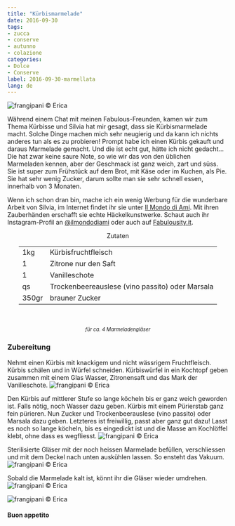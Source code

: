 ```yaml
---
title: "Kürbismarmelade"
date: 2016-09-30
tags:
- zucca
- conserve
- autunno
- colazione
categories:
- Dolce
- Conserve
label: 2016-09-30-marmellata
lang: de
---
```

![](../2016-09-30-marmellata-di-zucca/header.jpg "frangipani © Erica")

Während einem Chat mit meinen Fabulous-Freunden, kamen wir zum Thema Kürbisse und Silvia hat mir gesagt, dass sie Kürbismarmelade macht. Solche Dinge machen mich sehr neugierig und da kann ich nichts anderes tun als es zu probieren! Prompt habe ich einen Kürbis gekauft und daraus Marmelade gemacht. Und die ist echt gut, hätte ich nicht gedacht... Die hat zwar keine saure Note, so wie wir das von den üblichen Marmeladen kennen, aber der Geschmack ist ganz weich, zart und süss. Sie ist super zum Frühstück auf dem Brot, mit Käse oder im Kuchen, als Pie. Sie hat sehr wenig Zucker, darum sollte man sie sehr schnell essen, innerhalb von 3 Monaten.

Wenn ich schon dran bin, mache ich ein wenig Werbung für die wunderbare Arbeit von Silvia, im Internet findet ihr sie unter <a href="http://ilmondodiami.blogspot.ch" target="_blank">Il Mondo di Ami</a>. Mit ihren Zauberhänden erschafft sie echte Häckelkunstwerke. Schaut auch ihr Instagram-Profil an <a href="https://www.instagram.com/ilmondodiami/" target="_blank">@ilmondodiami</a> oder auch auf <a href="http://fabulousity.it" target="_blank">Fabulousity.it</a>.

<div id="wrapper" style="text-align: center">
  <div id="yourdiv" style="display: inline-block;">
    <div class="ingredients">
      <div class="ingredients-title">Zutaten</div>
      <table>
        <tbody>
          <tr>
            <td>1kg</td>
            <td>Kürbisfruchtfleisch</td>
          </tr>
          <tr>
            <td>1</td>
            <td>Zitrone nur den Saft</td>
          </tr>
          <tr>
            <td>1</td>
            <td>Vanilleschote</td>
          </tr>
          <tr>
            <td>qs</td>
            <td>Trockenbeereauslese (vino passito) oder Marsala</td>
          </tr>
          <tr>
            <td>350gr</td>
            <td>brauner Zucker</td>          
          </tr>
        </tbody>
      </table>
      <br></br>
      <i class="pull-right" style="font-size: 80%;">für ca. 4 Marmeladengläser</i>
    </div>
  </div>
</div>


<h3>
  <font color="grey">
    <i class="fa-solid fa-gears"></i>
  </font> Zubereitung
</h3>

Nehmt einen Kürbis mit knackigem und nicht wässrigem Fruchtfleisch. Kürbis schälen und in Würfel schneiden. Kürbiswürfel in ein Kochtopf geben zusammen mit einem Glas Wasser, Zitronensaft und das Mark der Vanilleschote. 
![](../2016-09-30-marmellata-di-zucca/zucca.jpg "frangipani © Erica")

Den Kürbis auf mittlerer Stufe so lange köcheln bis er ganz weich geworden ist. Falls nötig, noch Wasser dazu geben. Kürbis mit einem Pürierstab ganz fein pürieren. Nun Zucker und Trockenbeerauslese (vino passito) oder Marsala dazu geben. Letzteres ist freiwillig, passt aber ganz gut dazu! Lasst es noch so lange köcheln, bis es eingedickt ist und die Masse am Kochlöffel klebt, ohne dass es wegfliesst.
![](../2016-09-30-marmellata-di-zucca/cotta.jpg "frangipani © Erica")

Sterilisierte Gläser mit der noch heissen Marmelade befüllen, verschliessen und mit dem Deckel nach unten auskühlen lassen. So ensteht das Vakuum.
![](../2016-09-30-marmellata-di-zucca/invasare.jpg "frangipani © Erica")

Sobald die Marmelade kalt ist, könnt ihr die Gläser wieder umdrehen.
![](../2016-09-30-marmellata-di-zucca/risultato1.jpg "frangipani © Erica")

![](../2016-09-30-marmellata-di-zucca/risultato2.jpg "frangipani © Erica")


<h4>Buon appetito
  <font color="red">
    <i class="fa-regular fa-face-smile"></i>
  </font>
</h4>
